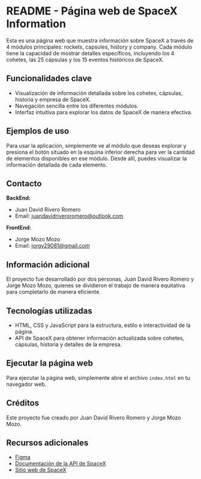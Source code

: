 # README - Página web de SpaceX Information

Esta es una página web que muestra información sobre SpaceX a través de 4 módulos principales: rockets, capsules, history y company. Cada módulo tiene la capacidad de mostrar detalles específicos, incluyendo los 4 cohetes, las 25 cápsulas y los 15 eventos históricos de SpaceX.

## Funcionalidades clave

- Visualización de información detallada sobre los cohetes, cápsulas, historia y empresa de SpaceX.
- Navegación sencilla entre los diferentes módulos.
- Interfaz intuitiva para explorar los datos de SpaceX de manera efectiva.

## Ejemplos de uso

Para usar la aplicación, simplemente ve al módulo que deseas explorar y presiona el botón situado en la esquina inferior derecha para ver la cantidad de elementos disponibles en ese módulo. Desde allí, puedes visualizar la información detallada de cada elemento.

## Contacto

**BackEnd:**
- Juan David Rivero Romero
- Email: juandavidriveroromero@outlook.com

**FrontEnd:**
- Jorge Mozo Mozo
- Email: jorgy29081@gmail.com

## Información adicional

El proyecto fue desarrollado por dos personas, Juan David Rivero Romero y Jorge Mozo Mozo, quienes se dividieron el trabajo de manera equitativa para completarlo de manera eficiente.

## Tecnologías utilizadas

- HTML, CSS y JavaScript para la estructura, estilo e interactividad de la página.
- API de SpaceX para obtener información actualizada sobre cohetes, cápsulas, historia y detalles de la empresa.

## Ejecutar la página web

Para ejecutar la página web, simplemente abre el archivo `index.html` en tu navegador web.

## Créditos

Este proyecto fue creado por Juan David Rivero Romero y Jorge Mozo Mozo.

## Recursos adicionales
- [Figma](https://www.figma.com/design/ylUcPnw66KscoZ9akTeLne/Untitled?node-id=0%3A1&t=rT8S655XF3k90zfs-1)
- [Documentación de la API de SpaceX](https://github.com/r-spacex/SpaceX-API)
- [Sitio web de SpaceX](https://www.spacex.com/)
